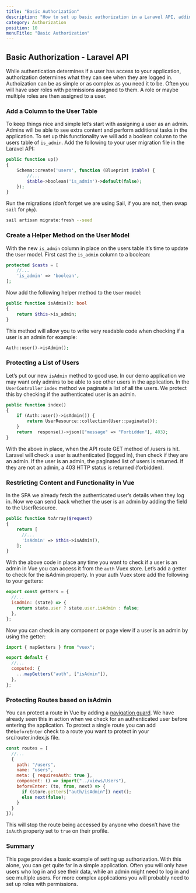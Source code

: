 ```yaml
---
title: "Basic Authorization"
description: "How to set up basic authorization in a Laravel API, adding an is_admin field to a user model."
category: Authorization
position: 10
menuTitle: "Basic Authorization"
---
```


## Basic Authorization - Laravel API

While authentication determines if a user has access to your application, authorization determines what they can see when they are logged in. Authoization can be as simple or as complex as you need it to be. Often you will have user roles with permissions assigned to them. A role or maybe multiple roles are then assigned to a user.

### Add a Column to the User Table

To keep things nice and simple let’s start with assigning a user as an admin. Admins will be able to see extra content and perform additional tasks in the application. To set up this functionality we will add a boolean column to the users table of `is_admin`. Add the following to your user migration file in the Laravel API:

```php
public function up()
{
    Schema::create('users', function (Blueprint $table) {
        //...
        $table->boolean('is_admin')->default(false);
    });
}
```

Run the migrations (don’t forget we are using Sail, if you are not, then swap `sail` for `php`).

```bash
sail artisan migrate:fresh --seed
```

### Create a Helper Method on the User Model

With the new `is_admin` column in place on the users table it’s time to update the `User` model. First cast the `is_admin` column to a boolean:

```php
protected $casts = [
	//...
	'is_admin' => 'boolean',
];
```

Now add the following helper method to the `User` model:

```php
public function isAdmin(): bool
{
	return $this->is_admin;
}
```

This method will allow you to write very readable code when checking if a user is an admin for example:

```php
Auth::user()->isAdmin();
```

### Protecting a List of Users

Let’s put our new `isAdmin` method to good use. In our demo application we may want only admins to be able to see other users in the application. In the `UserController` `index` method we paginate a list of all the users. We protect this by checking if the authenticated user is an admin.

```php
public function index()
{
    if (Auth::user()->isAdmin()) {
        return UserResource::collection(User::paginate());
    }
    return  response()->json(["message" => "Forbidden"], 403);
}
```

With the above in place, when the API route GET method of /users is hit. Laravel will check a user is authenticated (logged in), then check if they are an admin. If the user is an admin, the paginated list of users is returned. If they are not an admin, a 403 HTTP status is returned (forbidden).

### Restricting Content and Functionality in Vue

In the SPA we already fetch the authenticated user’s details when they log in. Now we can send back whether the user is an admin by adding the field to the UserResource.

```php
public function toArray($request)
{
    return [
      //...
      'isAdmin' => $this->isAdmin(),
    ];
}
```

With the above code in place any time you want to check if a user is an admin in Vue you can access it from the `auth` Vuex store. Let’s add a getter to check for the isAdmin property. In your auth Vuex store add the following to your getters:

```js
export const getters = {
  //...
  isAdmin: (state) => {
    return state.user ? state.user.isAdmin : false;
  },
};
```

Now you can check in any component or page view if a user is an admin by using the getter:

```js
import { mapGetters } from "vuex";

export default {
  //...
  computed: {
    ...mapGetters("auth", ["isAdmin"]),
  },
};
```

### Protecting Routes based on isAdmin

You can protect a route in Vue by adding a [navigation guard](https://router.vuejs.org/guide/advanced/navigation-guards.html). We have already seen this in action when we check for an authenticated user before entering the application. To protect a single route you can add the`beforeEnter` check to a route you want to protect in your src/router.index.js file.

```js
const routes = [
  //...
  {
    path: "/users",
    name: "users",
    meta: { requiresAuth: true },
    component: () => import("../views/Users"),
    beforeEnter: (to, from, next) => {
      if (store.getters["auth/isAdmin"]) next();
      else next(false);
    }
  }
});
```

This will stop the route being accessed by anyone who doesn’t have the `isAuth` property set to `true` on their profile.

### Summary

This page provides a basic example of setting up authorization. With this alone, you can get quite far in a simple application. Often you will only have users who log in and see their data, while an admin might need to log in and see multiple users. For more complex applications you will probably need to set up roles with permissions.
